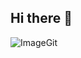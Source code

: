 ## Hi there 👋
![ImageGit](https://github.com/user-attachments/assets/f0c1c9b9-c0df-4628-b9ba-b28a82aad46a)

<!--
**MaryRz/MaryRz** is a ✨ _special_ ✨ repository because its `README.md` (this file) appears on your GitHub profile.

Here are some ideas to get you started:


- 🔭 I’m currently working on ...
- 🌱 I’m currently learning ...
- 👯 I’m looking to collaborate on ...
- 🤔 I’m looking for help with ...
- 💬 Ask me about ...
- 📫 How to reach me: ...
- 😄 Pronouns: ...
- ⚡ Fun fact: ...
-->
